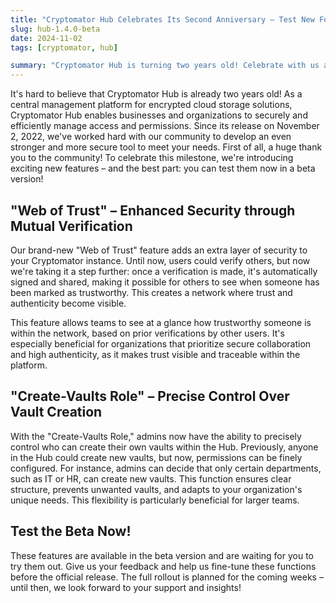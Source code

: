 ```yaml
---
title: "Cryptomator Hub Celebrates Its Second Anniversary – Test New Features in Beta Now!"
slug: hub-1.4.0-beta
date: 2024-11-02
tags: [cryptomator, hub]

summary: "Cryptomator Hub is turning two years old! Celebrate with us and test exciting new features in the beta version. Learn more about the new \"Web of Trust\" and the \"Create-Vaults Role\"."
---
```

It's hard to believe that Cryptomator Hub is already two years old! As a central management platform for encrypted cloud storage solutions, Cryptomator Hub enables businesses and organizations to securely and efficiently manage access and permissions. Since its release on November 2, 2022, we've worked hard with our community to develop an even stronger and more secure tool to meet your needs. First of all, a huge thank you to the community! To celebrate this milestone, we're introducing exciting new features – and the best part: you can test them now in a beta version!

## "Web of Trust" – Enhanced Security through Mutual Verification

Our brand-new "Web of Trust" feature adds an extra layer of security to your Cryptomator instance. Until now, users could verify others, but now we're taking it a step further: once a verification is made, it's automatically signed and shared, making it possible for others to see when someone has been marked as trustworthy. This creates a network where trust and authenticity become visible.

This feature allows teams to see at a glance how trustworthy someone is within the network, based on prior verifications by other users. It's especially beneficial for organizations that prioritize secure collaboration and high authenticity, as it makes trust visible and traceable within the platform.

## "Create-Vaults Role" – Precise Control Over Vault Creation

With the "Create-Vaults Role," admins now have the ability to precisely control who can create their own vaults within the Hub. Previously, anyone in the Hub could create new vaults, but now, permissions can be finely configured. For instance, admins can decide that only certain departments, such as IT or HR, can create new vaults. This function ensures clear structure, prevents unwanted vaults, and adapts to your organization's unique needs. This flexibility is particularly beneficial for larger teams.

## Test the Beta Now!

These features are available in the beta version and are waiting for you to try them out. Give us your feedback and help us fine-tune these functions before the official release. The full rollout is planned for the coming weeks – until then, we look forward to your support and insights!

